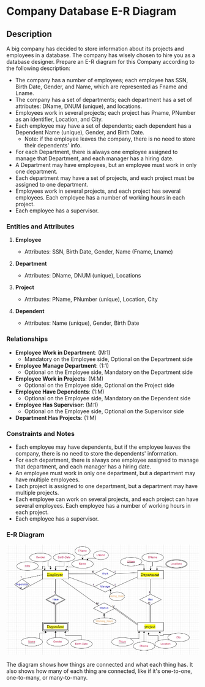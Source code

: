 # Company Database E-R Diagram

## Description

A big company has decided to store information about its projects and employees in a database. The company has wisely chosen to hire you as a database designer. Prepare an E-R diagram for this Company according to the following description:

- The company has a number of employees; each employee has SSN, Birth Date, Gender, and Name, which are represented as Fname and Lname.
- The company has a set of departments; each department has a set of attributes: DName, DNUM (unique), and locations.
- Employees work in several projects; each project has Pname, PNumber as an identifier, Location, and City.
- Each employee may have a set of dependents; each dependent has a Dependent Name (unique), Gender, and Birth Date.
  - Note: if the employee leaves the company, there is no need to store their dependents' info.
- For each Department, there is always one employee assigned to manage that Department, and each manager has a hiring date.
- A Department may have employees, but an employee must work in only one department.
- Each department may have a set of projects, and each project must be assigned to one department.
- Employees work in several projects, and each project has several employees. Each employee has a number of working hours in each project.
- Each employee has a supervisor.

### Entities and Attributes

1. **Employee**
   - Attributes: SSN, Birth Date, Gender, Name (Fname, Lname)

2. **Department**
   - Attributes: DName, DNUM (unique), Locations
   
3. **Project**
   - Attributes: PName, PNumber (unique), Location, City
     
4. **Dependent**
   - Attributes: Name (unique), Gender, Birth Date
     
### Relationships

- **Employee Work in Department**: (M:1) 
  - Mandatory on the Employee side, Optional on the Department side
- **Employee Manage Department**: (1:1) 
  - Optional on the Employee side, Mandatory on the Department side
- **Employee Work in Projects**: (M:M) 
  - Optional on the Employee side, Optional on the Project side
- **Employee Have Dependents**: (1:M) 
  - Optional on the Employee side, Mandatory on the Dependent side
- **Employee Has Supervisor**: (M:1) 
  - Optional on the Employee side, Optional on the Supervisor side
- **Department Has Projects**: (1:M)

### Constraints and Notes

- Each employee may have dependents, but if the employee leaves the company, there is no need to store the dependents' information.
- For each department, there is always one employee assigned to manage that department, and each manager has a hiring date.
- An employee must work in only one department, but a department may have multiple employees.
- Each project is assigned to one department, but a department may have multiple projects.
- Each employee can work on several projects, and each project can have several employees. Each employee has a number of working hours in each project.
- Each employee has a supervisor.

### E-R Diagram

![E-R Diagram](image.jpg)

The diagram shows how things are connected and what each thing has. It also shows how many of each thing are connected, like if it's one-to-one, one-to-many, or many-to-many.